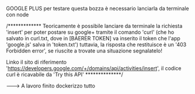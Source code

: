 GOOGLE PLUS
per testare questa bozza è necessario lanciarla da terminale con node

/*************
Teoricamente è possibile lanciare da terminale la richiesta 'insert' per poter postare su google+ tramite il comando 'curl' (che ho salvato in curl.txt, dove in [BAERER TOKEN] va inserito il token che l'app 'google.js' salva in 'token.txt') tuttavia, la risposta che restituisce è un '403 Forbidden error', se riuscite a trovate una situazione segnalatelo!

Linko il sito di riferimento 'https://developers.google.com/+/domains/api/activities/insert',
il codice curl è ricavabile da 'Try this API'
**************/

---> A lavoro finito dockerizzo tutto
